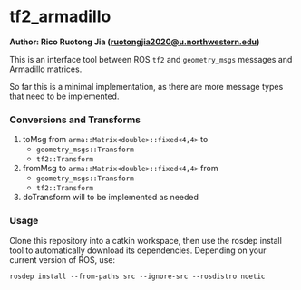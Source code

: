 # tf2_armadillo

**Author: Rico Ruotong Jia (ruotongjia2020@u.northwestern.edu)**

This is an interface tool between ROS ```tf2``` and ```geometry_msgs``` messages and Armadillo matrices. 

So far this is a minimal implementation, as there are more message types that need to be implemented. 

### Conversions and Transforms
1. toMsg from ```arma::Matrix<double>::fixed<4,4>``` to
    - ```geometry_msgs::Transform```
    - ```tf2::Transform```
2. fromMsg to ```arma::Matrix<double>::fixed<4,4>``` from
    - ```geometry_msgs::Transform```
    - ```tf2::Transform```
3. doTransform will to be implemented as needed 

### Usage
Clone this repository into a catkin workspace, then use the rosdep install tool to automatically download its dependencies. 
Depending on your current version of ROS, use:
```
rosdep install --from-paths src --ignore-src --rosdistro noetic
```
